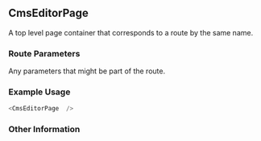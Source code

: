 ## CmsEditorPage
A top level page container that corresponds to a route by the same name.

### Route Parameters
Any parameters that might be part of the route.

### Example Usage

```js
<CmsEditorPage  />
```


### Other Information
